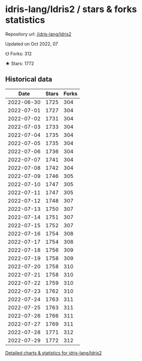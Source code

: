 # idris-lang/Idris2 / stars & forks statistics

Repository url: [/idris-lang/Idris2](https://github.com/idris-lang/Idris2)

Updated on Oct 2022, 07

☋ Forks: 312

★ Stars: 1772

## Historical data
| Date | Stars | Forks |
|------|-------|-------|
| 2022-06-30 | 1725 | 304 | 
| 2022-07-01 | 1727 | 304 | 
| 2022-07-02 | 1731 | 304 | 
| 2022-07-03 | 1733 | 304 | 
| 2022-07-04 | 1735 | 304 | 
| 2022-07-05 | 1735 | 304 | 
| 2022-07-06 | 1736 | 304 | 
| 2022-07-07 | 1741 | 304 | 
| 2022-07-08 | 1742 | 304 | 
| 2022-07-09 | 1746 | 305 | 
| 2022-07-10 | 1747 | 305 | 
| 2022-07-11 | 1747 | 305 | 
| 2022-07-12 | 1748 | 307 | 
| 2022-07-13 | 1750 | 307 | 
| 2022-07-14 | 1751 | 307 | 
| 2022-07-15 | 1752 | 307 | 
| 2022-07-16 | 1754 | 308 | 
| 2022-07-17 | 1754 | 308 | 
| 2022-07-18 | 1756 | 309 | 
| 2022-07-19 | 1758 | 309 | 
| 2022-07-20 | 1758 | 310 | 
| 2022-07-21 | 1758 | 310 | 
| 2022-07-22 | 1759 | 310 | 
| 2022-07-23 | 1762 | 310 | 
| 2022-07-24 | 1763 | 311 | 
| 2022-07-25 | 1763 | 311 | 
| 2022-07-26 | 1766 | 311 | 
| 2022-07-27 | 1769 | 311 | 
| 2022-07-28 | 1771 | 312 | 
| 2022-07-29 | 1772 | 312 | 


[Detailed charts & statistics for idris-lang/Idris2](https://reviewgithub.com/rep/idris-lang/Idris2)
